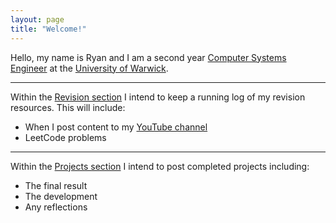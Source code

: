 ```yaml
---
layout: page
title: "Welcome!"
---
```


Hello, my name is Ryan and I am a second year [Computer Systems Engineer](https://warwick.ac.uk/study/undergraduate/courses/compsysengmeng/) at the [University of Warwick](https://warwick.ac.uk/).

---

Within the [Revision section](https://ryanbradshawcodes.github.io/revision/) I intend to keep a running log of my revision resources. This will include:
* When I post content to my [YouTube channel](https://www.youtube.com/channel/UCtMZAr3sYLpx91sQ8De4YbA)
* LeetCode problems

---

Within the [Projects section](https://ryanbradshawcodes.github.io/projects/) I intend to post completed projects including:
* The final result
* The development
* Any reflections
